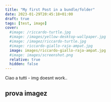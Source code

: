 ```yaml
---
title: "My first Post in a bundle/folder"
date: 2023-01-29T20:45:18+01:00
draft: true
tags: [test, image]
cover:
  #image: /riccardo-turtle.jpg
  #image: /images/yellow-desktop-wallpaper.jpg
  #image: /imagez/riccardo-turtle.jpg
  #image: riccardo-giallo-raja-ampat.jpg
  image: images/riccardo-giallo-raja-ampat.jpg
  #image: images/screenshot.png
  relative: true
  hidden: false
---
```

Ciao a tutti - img doesnt work..

## prova imagez

<!-- ![riccardo-turtle](/imagez/riccardo-turtle.jpg) -->
